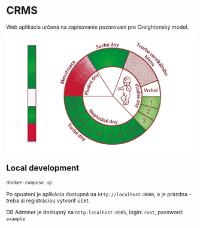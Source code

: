 # CRMS

Web aplikácia určená na zapisovanie pozorovaní pre Creightonský model.

 ![CRMS](crms/static/crms.jpg)

## Local development

```bash
docker-compose up
```

Po spustení je aplikácia dostupná na `http://localhost:8080`, a je prázdna - treba si registráciou vytvoriť účet.

DB Adminer je dostupný na `http:localhost:8085`, login: `root`, password: `example`
